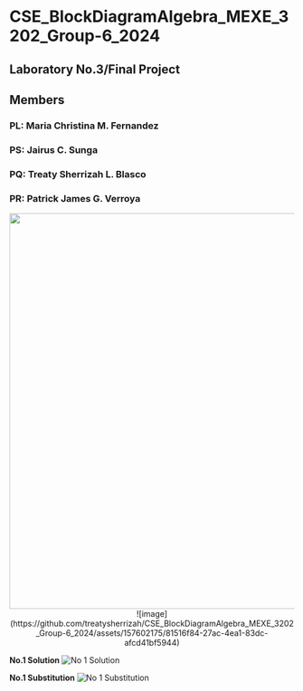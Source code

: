 # CSE_BlockDiagramAlgebra_MEXE_3202_Group-6_2024 

## Laboratory No.3/Final Project

## Members

### PL: Maria Christina M. Fernandez
### PS: Jairus C. Sunga
### PQ: Treaty Sherrizah L. Blasco
### PR: Patrick James G. Verroya

<p align="center">
  <img src="https://github.com/treatysherrizah/CSE_BlockDiagramAlgebra_MEXE_3202_Group-6_2024/assets/157602175/1bdbaa2e-d571-4e9d-93bd-179121cfa8e7" width="700"/)
</p>
![image](https://github.com/treatysherrizah/CSE_BlockDiagramAlgebra_MEXE_3202_Group-6_2024/assets/157602175/81516f84-27ac-4ea1-83dc-afcd41bf5944)





**No.1 Solution**
![No 1 Solution](https://github.com/treatysherrizah/CSE_BlockDiagramAlgebra_MEXE_3202_Group-6_2024/assets/157670284/294a835f-0b15-4076-b2c6-25480e3f108e)

**No.1 Substitution**
![No 1 Substitution](https://github.com/treatysherrizah/CSE_BlockDiagramAlgebra_MEXE_3202_Group-6_2024/assets/157670284/ed3c24a4-2797-41bd-934a-aa42a3125a45)

